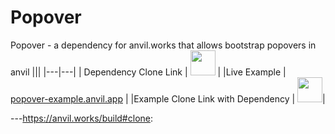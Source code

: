 # Popover
Popover - a dependency for anvil.works that allows bootstrap popovers in anvil
|||
|---|---|
| Dependency Clone Link | [<img src="https://anvil.works/img/forum/copy-app.png" height='40px'>](https://anvil.works/build#clone:RLLQ34XAY246K5R3=GHWGRATGFV2QGVPGZLENYSA4) |
|Live Example | [popover-example.anvil.app](https://popover-example.anvil.app) |
|Example Clone Link with Dependency | [<img src="https://anvil.works/img/forum/copy-app.png" height='40px'>](https://anvil.works/build#clone:RLLQ34XAY246K5R3=GHWGRATGFV2QGVPGZLENYSA4%7cYRRNNZJZV5IJM6NX=ACDZQ3LRIADCMMGFANOJZG5N)|

---https://anvil.works/build#clone: